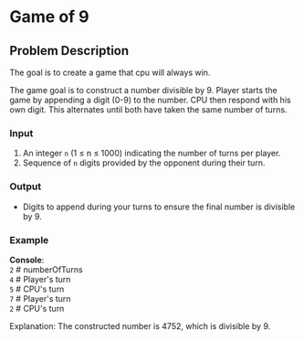# Game of 9

## Problem Description

The goal is to create a game that cpu will always win.

The game goal is to construct a number divisible by 9. Player starts the game by appending a digit (0-9) to the number. CPU then respond with his own digit. This alternates until both have taken the same number of turns.

### Input

1. An integer `n` (1 ≤ n ≤ 1000) indicating the number of turns per player.
2. Sequence of `n` digits provided by the opponent during their turn.

### Output

- Digits to append during your turns to ensure the final number is divisible by 9.

### Example

**Console**:  
`2` # numberOfTurns  
`4` # Player's turn  
`5` # CPU's turn  
`7` # Player's turn  
`2` # CPU's turn

Explanation: The constructed number is 4752, which is divisible by 9.
